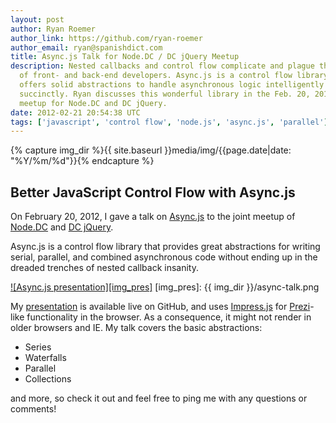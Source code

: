 ```yaml
---
layout: post
author: Ryan Roemer
author_link: https://github.com/ryan-roemer
author_email: ryan@spanishdict.com
title: Async.js Talk for Node.DC / DC jQuery Meetup
description: Nested callbacks and control flow complicate and plague the lives
  of front- and back-end developers. Async.js is a control flow library that
  offers solid abstractions to handle asynchronous logic intelligently and
  succinctly. Ryan discusses this wonderful library in the Feb. 20, 2012 joint
  meetup for Node.DC and DC jQuery.
date: 2012-02-21 20:54:38 UTC
tags: ['javascript', 'control flow', 'node.js', 'async.js', 'parallel']
---
```

{% capture img_dir %}{{ site.baseurl }}media/img/{{page.date|date: "%Y/%m/%d"}}{% endcapture %}

## Better JavaScript Control Flow with Async.js

On February 20, 2012, I gave a talk on [Async.js][asyncjs] to the joint
meetup of [Node.DC][node_dc] and [DC jQuery][dcjq].

Async.js is a control flow library that provides great abstractions for writing
serial, parallel, and combined asynchronous code without ending up in the
dreaded trenches of nested callback insanity.

[![Async.js presentation][img_pres]][pres]
[img_pres]: {{ img_dir }}/async-talk.png

My [presentation][pres] is available live on GitHub, and uses
[Impress.js][impress] for [Prezi][prezi]-like functionality in the browser.
As a consequence, it might not render in older browsers and IE. My talk covers
the basic abstractions:

* Series
* Waterfalls
* Parallel
* Collections

and more, so check it out and feel free to ping me with any questions or
comments!

<!-- more start -->

[asyncjs]: https://github.com/caolan/async
[node_dc]: http://www.meetup.com/node-dc/events/49905452/
[dcjq]: http://www.meetup.com/DC-jQuery-Users-Group/events/51798912/
[pres]: http://ryan-roemer.github.com/nodedc-async-talk/#/title
[impress]: http://bartaz.github.com/impress.js
[prezi]: http://prezi.com/


<!-- more end -->

